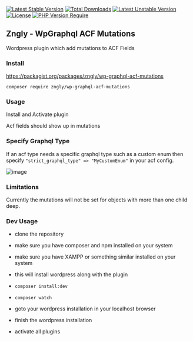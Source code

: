 [![Latest Stable Version](http://poser.pugx.org/zngly/wp-graphql-acf-mutations/v)](https://packagist.org/packages/zngly/wp-graphql-acf-mutations) [![Total Downloads](http://poser.pugx.org/zngly/wp-graphql-acf-mutations/downloads)](https://packagist.org/packages/zngly/wp-graphql-acf-mutations) [![Latest Unstable Version](http://poser.pugx.org/zngly/wp-graphql-acf-mutations/v/unstable)](https://packagist.org/packages/zngly/wp-graphql-acf-mutations) [![License](http://poser.pugx.org/zngly/wp-graphql-acf-mutations/license)](https://packagist.org/packages/zngly/wp-graphql-acf-mutations) [![PHP Version Require](http://poser.pugx.org/zngly/wp-graphql-acf-mutations/require/php)](https://packagist.org/packages/zngly/wp-graphql-acf-mutations)

## Zngly - WpGraphql ACF Mutations

Wordpress plugin which add mutations to ACF Fields

### Install

https://packagist.org/packages/zngly/wp-graphql-acf-mutations

`composer require zngly/wp-graphql-acf-mutations`

### Usage

Install and Activate plugin

Acf fields should show up in mutations

### Specify Graphql Type

If an acf type needs a specific graphql type such as a custom enum then specify
`"strict_graphql_type" => "MyCustomEnum"` in your acf config.

![image](https://user-images.githubusercontent.com/87081580/180242118-a887435c-d665-44aa-b569-c50cc27542c6.png)


### Limitations

Currently the mutations will not be set for objects with more than one child deep.

### Dev Usage

-   clone the repository
-   make sure you have composer and npm installed on your system
-   make sure you have XAMPP or something similar installed on your system
-   this will install wordpress along with the plugin

-   `composer install:dev`
-   `composer watch`

-   goto your wordpress installation in your localhost browser
-   finish the wordpress installation
-   activate all plugins
